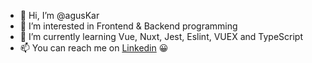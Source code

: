 - 👋 Hi, I’m @agusKar
- 👀 I’m interested in Frontend & Backend programming
- 🌱 I’m currently learning Vue, Nuxt, Jest, Eslint, VUEX and TypeScript
- 📫 You can reach me on [Linkedin](https://www.linkedin.com/in/agustin-fernando-karkocki/) 😀


<!---
agusKar/agusKar is a ✨ special ✨ repository because its `README.md` (this file) appears on your GitHub profile.
You can click the Preview link to take a look at your changes.
--->
